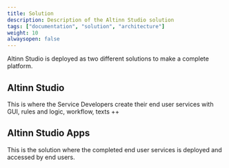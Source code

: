 ```yaml
---
title: Solution
description: Description of the Altinn Studio solution
tags: ["documentation", "solution", "architecture"]
weight: 10
alwaysopen: false
---
```


Altinn Studio is deployed as two different solutions to make a complete platform.


## Altinn Studio
This is where the Service Developers create their end user services with GUI, rules and logic, workflow, texts  ++

## Altinn Studio Apps
This is the solution where the completed end user services is deployed and accessed by end users. 

